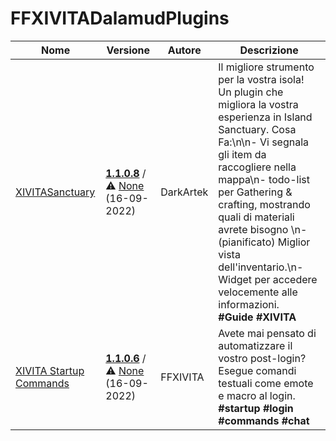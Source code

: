 # FFXIVITADalamudPlugins

| Nome | Versione | Autore | Descrizione |
|------|----------|--------|-------------|
| [XIVITASanctuary](https://github.com/DarkArtek/XIVITASanctuary) | **[1.1.0.8](https://ffxivita.github.io/XIVITADalamudPlugins/dist/stable/XIVITASanctuary/latest.zip)** / ⚠️ [None](https://ffxivita.github.io/XIVITADalamudPlugins/dist/stable/XIVITASanctuary/latest.zip) (16-09-2022) | DarkArtek | Il migliore strumento per la vostra isola!<br>Un plugin che migliora la vostra esperienza in  Island Sanctuary. Cosa Fa:\n\n- Vi segnala gli item da raccogliere nella mappa\n- todo-list per Gathering & crafting, mostrando quali di materiali avrete bisogno \n- (pianificato) Miglior vista dell'inventario.\n- Widget per accedere velocemente alle informazioni.<br>**\#Guide** **\#XIVITA** |
| [XIVITA Startup Commands](https://github.com/DarkArtek/XIVITAStartupCommands) | **[1.1.0.6](https://ffxivita.github.io/XIVITADalamudPlugins/dist/stable/XIVITAStartupCommands/latest.zip)** / ⚠️ [None](https://ffxivita.github.io/XIVITADalamudPlugins/dist/stable/XIVITAStartupCommands/latest.zip) (16-09-2022) | FFXIVITA | Avete mai pensato di automatizzare il vostro post-login?<br>Esegue comandi testuali come emote e macro al login.<br>**\#startup** **\#login** **\#commands** **\#chat** |